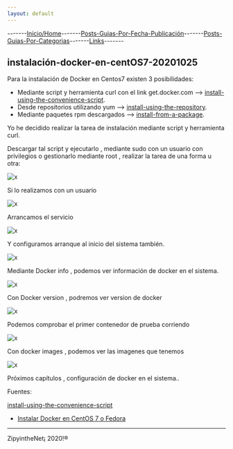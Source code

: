 ```yaml
---
layout: default
---
```

-------[Inicio/Home](./../index.html)-------[Posts-Guias-Por-Fecha-Publicación](./../posts.html)-------[Posts-Guias-Por-Categorias](./../categorias.html)-------[Links](./../links.html)-------

## instalación-docker-en-centOS7-20201025

Para la instalación de Docker en Centos7 existen 3 posibilidades:

*   Mediante script y herramienta curl con el link get.docker.com --> [install-using-the-convenience-script](https://docs.docker.com/engine/install/centos/#install-using-the-convenience-script).
*   Desde repositorios utilizando yum --> [install-using-the-repository](https://docs.docker.com/engine/install/centos/#install-using-the-repository).
*   Mediante paquetes rpm descargados --> [install-from-a-package](https://docs.docker.com/engine/install/centos/#install-from-a-package).

Yo he decidido realizar la tarea de instalación mediante script y herramienta curl.

Descargar tal script y ejecutarlo , mediante sudo con un usuario con privilegios o gestionarlo mediante root , realizar la tarea de una forma u otra:

![x](https://miro.medium.com/max/444/1*ZQIBBEq6h4Pg1311DVsRWw.png)

Si lo realizamos con un usuario

![x](https://miro.medium.com/max/358/1*Bm755am358MhOFmDzWEohA.png)

Arrancamos el servicio

![x](https://miro.medium.com/max/444/1*vvV5kTdbPJCAMhfl-LCqeQ.png)

Y configuramos arranque al inicio del sistema también.

![x](https://miro.medium.com/max/700/1*Z09NAg5l2RRvHiEND-O6Tg.png)

Mediante Docker info , podemos ver información de docker en el sistema.

![x](https://miro.medium.com/max/147/1*PNPnbdfC6-4LTcXSmA7gDg.png)

Con Docker version , podremos ver version de docker

![x](https://miro.medium.com/max/158/1*EVhR2Bz6nPUUbw0pT-rvOQ.png)

Podemos comprobar el primer contenedor de prueba corriendo

![x](https://miro.medium.com/max/652/1*v3gxCQXl0KBi1DFhzQlUAA.png)

Con docker images , podemos ver las imagenes que tenemos

![x](https://miro.medium.com/max/700/1*rNbaOdQFAcC0GFGZPh5r-Q.png)

Próximos capítulos , configuración de docker en el sistema..

Fuentes:

[install-using-the-convenience-script](https://docs.docker.com/engine/install/centos/#install-using-the-convenience-script)

* [Instalar Docker en CentOS 7 o Fedora](https://www.youtube.com/watch?v=xkIJH-swqPc)

-----------------------------------------------------------------------------

ZipyintheNet¡ 2020!®